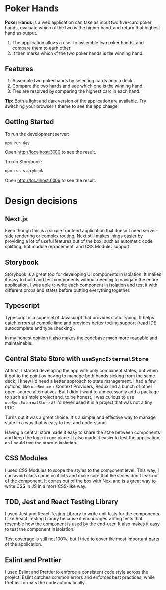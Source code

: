 # Poker Hands

**Poker Hands** is a web application can take as input two five-card poker hands, evaluate which of the two is the
higher hand, and return that highest hand as output.

1. The application allows a user to assemble two poker hands, and compare them to each other.
2. It then marks which of the two poker hands is the winning hand.

## Features

1. Assemble two poker hands by selecting cards from a deck.
2. Compare the two hands and see which one is the winning hand.
3. Ties are resolved by comparing the highest card in each hand.

**Tip:** Both a light and dark version of the application are available.
Try switching your browser's theme to see the app change!

## Getting Started

To run the development server:

```bash
npm run dev
```

Open [http://localhost:3000](http://localhost:3000) to see the result.

To run Storybook:

```bash
npm run storybook
```

Open [http://localhost:6006](http://localhost:6006) to see the result.

# Design decisions

## Next.js

Even though this is a simple frontend application that doesn't need server-side rendering or complex routing, Next still
makes things easier by providing a lot of useful features out of the box, such as automatic code splitting, hot module
replacement, and CSS Modules support.

## Storybook

Storybook is a great tool for developing UI components in isolation. It makes it easy to build and test components
without needing to navigate the entire application. I was able to write each component in isolation and test it with
different props and states before putting everything together.

## Typescript

Typescript is a superset of Javascript that provides static typing. It helps catch errors at compile time and provides
better tooling support (read IDE autocomplete and type checking).

In my honest opinion it also makes the codebase much more readable and maintainable.

## Central State Store with `useSyncExternalStore`

At first, I started developing the app with only component states, but when it got to the point ov having to manage both
hands picking from the same deck, I knew I'd need a better approach to state management. I had a few options, like
`useReduce` + Context Providers, Redux and a bunch of other open-source alternatives. But I didn't want to unnecessarily
add a package to such a simple project and, to be honest, I was curious to use `useSyncExternalStore` as I'd never used
it in a project that was not a tiny POC.

Turns out it was a great choice. It's a simple and effective way to manage state in a way that is easy to test and
understand.

Having a central store made it easy to share the state between components and keep the logic in one place. It also made
it easier to test the application, as I could test the store in isolation.

## CSS Modules

I used CSS Modules to scope the styles to the component level. This way, I can avoid class name conflicts and make sure
that the styles don't leak out of the component. It comes out of the box with Next and is a great way to write CSS in JS
in a more CSS-like way.

## TDD, Jest and React Testing Library

I used Jest and React Testing Library to write unit tests for the components. I like React Testing Library because it
encourages writing tests that resemble how the component is used by the end-user. It also makes it easy to test the
component in isolation.

Test coverage is still not 100%, but I tried to cover the most important parts of the application.

## Eslint and Prettier

I used Eslint and Prettier to enforce a consistent code style across the project. Eslint catches common errors and
enforces best practices, while Prettier formats the code automatically.

